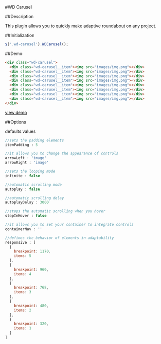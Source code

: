 #WD Carusel

##Description

This plugin allows you to quickly make adaptive roundabout on any project.

##Initialization

````javaScript
$('.wd-carusel').WDCarusel();
````

##Demo
````html
<div class="wd-carusel">
  <div class="wd-carusel__item"><img src="images/img.png"></div>
  <div class="wd-carusel__item"><img src="images/img.png"></div>
  <div class="wd-carusel__item"><img src="images/img.png"></div>
  <div class="wd-carusel__item"><img src="images/img.png"></div>
  <div class="wd-carusel__item"><img src="images/img.png"></div>
  <div class="wd-carusel__item"><img src="images/img.png"></div>
  <div class="wd-carusel__item"><img src="images/img.png"></div>
  <div class="wd-carusel__item"><img src="images/img.png"></div>
</div>
````
[view demo](https://codepen.io/Zveromag/pen/PbRMVd)

##Options

defaults values

````javaScript
//sets the padding elements
itemPadding : 5

//it allows you to change the appearance of controls
arrowLeft : 'image'
arrowRight : 'image'

//sets the looping mode
infinite : false

//automatic scrolling mode
autoplay : false

//automatic scrolling delay
autoplayDelay : 3000

//stops the automatic scrolling when you hover
stopInHover : false

//it allows you to set your container to integrate controls
containerNav : ''

//defines the behavior of elements in adaptability
responsive : [
  {
    breakpoint: 1170,
    items: 5
  },
  {
    breakpoint: 960,
    items: 4
  },
  {
    breakpoint: 768,
    items: 3
  },
  {
    breakpoint: 480,
    items: 2
  },
  {
    breakpoint: 320,
    items: 1
  }
]
````